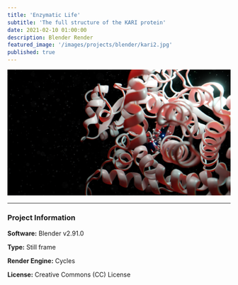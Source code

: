 ```yaml
---
title: 'Enzymatic Life'
subtitle: 'The full structure of the KARI protein'
date: 2021-02-10 01:00:00
description: Blender Render
featured_image: '/images/projects/blender/kari2.jpg'
published: true
---
```


![](/images/projects/blender/kari2.jpg)

---

### Project Information

**Software:** Blender v2.91.0

**Type:** Still frame

**Render Engine:** Cycles

**License:** Creative Commons (CC) License
